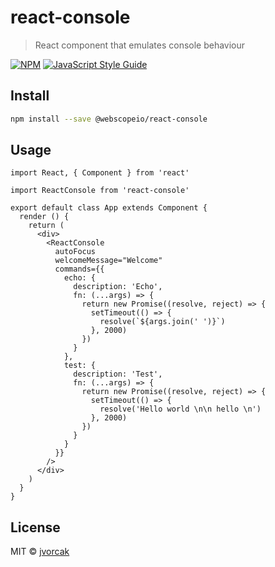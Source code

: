 # react-console

> React component that emulates console behaviour

[![NPM](https://img.shields.io/npm/v/react-console.svg)](https://www.npmjs.com/package/react-console) [![JavaScript Style Guide](https://img.shields.io/badge/code_style-standard-brightgreen.svg)](https://standardjs.com)

## Install

```bash
npm install --save @webscopeio/react-console
```

## Usage

```tsx
import React, { Component } from 'react'

import ReactConsole from 'react-console'

export default class App extends Component {
  render () {
    return (
      <div>
        <ReactConsole
          autoFocus
          welcomeMessage="Welcome"
          commands={{
            echo: {
              description: 'Echo',
              fn: (...args) => {
                return new Promise((resolve, reject) => {
                  setTimeout(() => {
                    resolve(`${args.join(' ')}`)
                  }, 2000)
                })
              }
            },
            test: {
              description: 'Test',
              fn: (...args) => {
                return new Promise((resolve, reject) => {
                  setTimeout(() => {
                    resolve('Hello world \n\n hello \n')
                  }, 2000)
                })
              }
            }
          }}
        />
      </div>
    )
  }
}

```

## License

MIT © [jvorcak](https://github.com/jvorcak)
